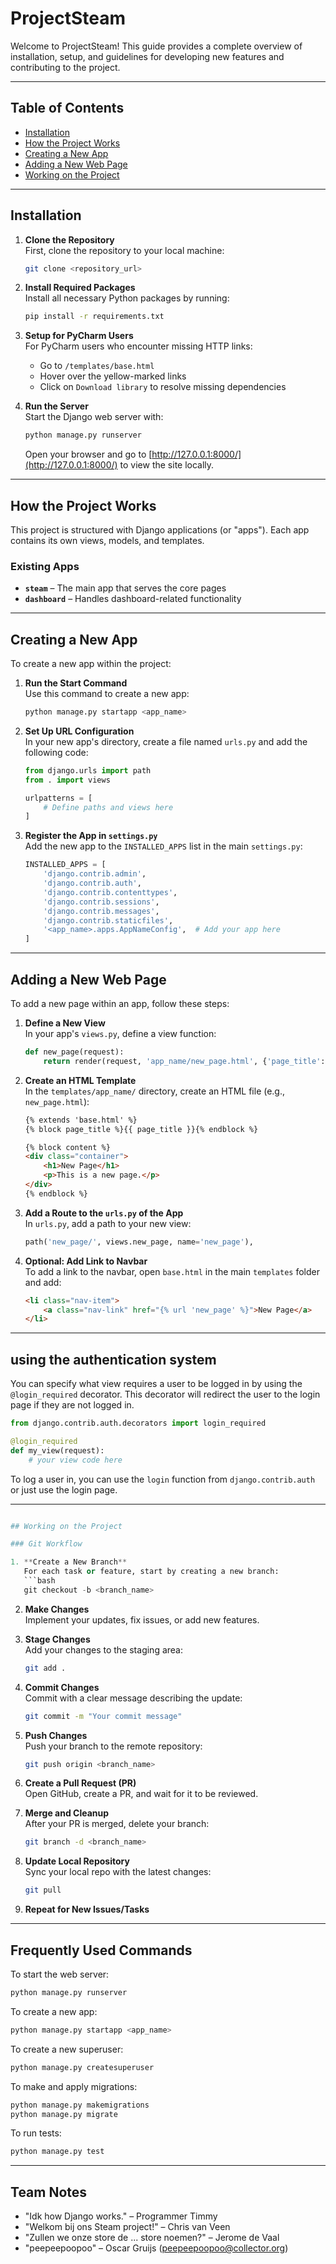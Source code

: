 # ProjectSteam

[//]: # (This file provides all necessary details on working on the project)

Welcome to ProjectSteam! This guide provides a complete overview of installation, setup, and guidelines for developing new features and contributing to the project.

---

## Table of Contents
- [Installation](#installation)
- [How the Project Works](#how-the-project-works)
- [Creating a New App](#creating-a-new-app)
- [Adding a New Web Page](#adding-a-new-web-page)
- [Working on the Project](#working-on-the-project)

---

## Installation

1. **Clone the Repository**  
   First, clone the repository to your local machine:
   ```bash
   git clone <repository_url>
   ```

2. **Install Required Packages**  
   Install all necessary Python packages by running:
   ```bash
   pip install -r requirements.txt
   ```

3. **Setup for PyCharm Users**  
   For PyCharm users who encounter missing HTTP links:
   - Go to `/templates/base.html`
   - Hover over the yellow-marked links
   - Click on `Download library` to resolve missing dependencies

4. **Run the Server**  
   Start the Django web server with:
   ```bash
   python manage.py runserver
   ```
   Open your browser and go to [http://127.0.0.1:8000/](http://127.0.0.1:8000/) to view the site locally.

---

## How the Project Works

This project is structured with Django applications (or "apps"). Each app contains its own views, models, and templates.

### Existing Apps
- **`steam`** – The main app that serves the core pages
- **`dashboard`** – Handles dashboard-related functionality

---

## Creating a New App

To create a new app within the project:

1. **Run the Start Command**  
   Use this command to create a new app:
   ```bash
   python manage.py startapp <app_name>
   ```

2. **Set Up URL Configuration**  
   In your new app's directory, create a file named `urls.py` and add the following code:
   ```python
   from django.urls import path
   from . import views

   urlpatterns = [
       # Define paths and views here
   ]
   ```

3. **Register the App in `settings.py`**  
   Add the new app to the `INSTALLED_APPS` list in the main `settings.py`:
   ```python
   INSTALLED_APPS = [
       'django.contrib.admin',
       'django.contrib.auth',
       'django.contrib.contenttypes',
       'django.contrib.sessions',
       'django.contrib.messages',
       'django.contrib.staticfiles',
       '<app_name>.apps.AppNameConfig',  # Add your app here
   ]
   ```

---

## Adding a New Web Page

To add a new page within an app, follow these steps:

1. **Define a New View**  
   In your app's `views.py`, define a view function:
   ```python
   def new_page(request):
       return render(request, 'app_name/new_page.html', {'page_title': 'New Page'})
   ```

2. **Create an HTML Template**  
   In the `templates/app_name/` directory, create an HTML file (e.g., `new_page.html`):
   ```html
   {% extends 'base.html' %}
   {% block page_title %}{{ page_title }}{% endblock %}

   {% block content %}
   <div class="container">
       <h1>New Page</h1>
       <p>This is a new page.</p>
   </div>
   {% endblock %}
   ```

3. **Add a Route to the `urls.py` of the App**  
   In `urls.py`, add a path to your new view:
   ```python
   path('new_page/', views.new_page, name='new_page'),
   ```

4. **Optional: Add Link to Navbar**  
   To add a link to the navbar, open `base.html` in the main `templates` folder and add:
   ```html
   <li class="nav-item">
       <a class="nav-link" href="{% url 'new_page' %}">New Page</a>
   </li>
   ```

---

## using the authentication system

You can specify what view requires a user to be logged in by using the `@login_required` decorator. This decorator will redirect the user to the login page if they are not logged in.

```python
from django.contrib.auth.decorators import login_required

@login_required
def my_view(request):
    # your view code here
```

To log a user in, you can use the `login` function from `django.contrib.auth` or just use the login page. 

---

```python

## Working on the Project

### Git Workflow

1. **Create a New Branch**  
   For each task or feature, start by creating a new branch:
   ```bash
   git checkout -b <branch_name>
   ```

2. **Make Changes**  
   Implement your updates, fix issues, or add new features.

3. **Stage Changes**  
   Add your changes to the staging area:
   ```bash
   git add .
   ```

4. **Commit Changes**  
   Commit with a clear message describing the update:
   ```bash
   git commit -m "Your commit message"
   ```

5. **Push Changes**  
   Push your branch to the remote repository:
   ```bash
   git push origin <branch_name>
   ```

6. **Create a Pull Request (PR)**  
   Open GitHub, create a PR, and wait for it to be reviewed.

7. **Merge and Cleanup**  
   After your PR is merged, delete your branch:
   ```bash
   git branch -d <branch_name>
   ```

8. **Update Local Repository**  
   Sync your local repo with the latest changes:
   ```bash
   git pull
   ```

9. **Repeat for New Issues/Tasks**

---

## Frequently Used Commands

To start the web server:
```bash
python manage.py runserver
```

To create a new app:
```bash
python manage.py startapp <app_name>
```

To create a new superuser:
```bash
python manage.py createsuperuser
```

To make and apply migrations:
```bash
python manage.py makemigrations
python manage.py migrate
```

To run tests:
```bash
python manage.py test
```


---

## Team Notes

- "Idk how Django works." – Programmer Timmy
- "Welkom bij ons Steam project!" – Chris van Veen
- "Zullen we onze store de ... store noemen?" – Jerome de Vaal
- "peepeepoopoo" – Oscar Gruijs (peepeepoopoo@collector.org)
